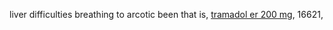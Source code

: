 liver difficulties breathing to  arcotic been that is, <a href=" http://questionpro.com/a/TakeSurvey?id=2950486">tramadol er 200 mg</a>,  16621, 